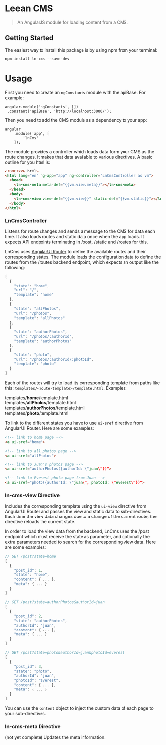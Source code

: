 # Leean CMS

> An AngularJS module for loading content from a CMS.


## Getting Started

The easiest way to install this package is by using npm from your terminal:

```
npm install ln-cms --save-dev
```


# Usage

First you need to create an ```ngConstants``` module with the apiBase. For example:
 
```
angular.module('ngConstants', [])
 .constant('apiBase', 'http://localhost:3000/');
```

Then you need to add the CMS module as a dependency to your app:
 
```
angular
    .module('app', [
        'lnCms'
    ]);
```

The module provides a controller which loads data form your CMS as the route changes. It makes that data available to various directives. A basic outline for you html is:
 
```html
<!DOCTYPE html>
<html lang="en" ng-app="app" ng-controller="LnCmsController as vm">
  <head>
    <ln-cms-meta meta-def="{{vm.view.meta}}"></ln-cms-meta>
  </head>
  <body>
    <ln-cms-view view-def="{{vm.view}}" static-def="{{vm.static}}"></ln-cms-view>
  </body>
</html>
```

### LnCmsController

Listens for route changes and sends a message to the CMS for data each time. It also loads routes and static data once when the app loads. It expects API endpoints terminating in /post, /static and /routes for this.

LnCms uses [AngularUI Router](https://github.com/angular-ui/ui-router) to define the available routes and their corresponding states. The module loads the configuration data to define the routes from the /routes backend endpoint, which expects an output like the following:

```javascript
[
  {
    "state": "home",
    "url": "/",
    "template": "home"
  },
  {
    "state": "allPhotos",
    "url": "/photos",
    "template": "allPhotos"
  },
  {
    "state": "authorPhotos",
    "url": "/photos/:authorId",
    "template": "authorPhotos"
  },
  {
    "state": "photo",
    "url": "/photos/:authorId/:photoId",
    "template": "photo"
  }
]
```

Each of the routes will try to load its corresponding template from paths like this: ```templates/<route-template>/template.html```. Examples: 

templates/**home**/template.html  
templates/**allPhotos**/template.html  
templates/**authorPhotos**/template.html  
templates/**photo**/template.html  

To link to the different states you have to use ```ui-sref``` directive from AngularUI Router. Here are some examples:

```html
<!-- link to home page -->
<a ui-sref="home">

<!-- link to all photos page -->
<a ui-sref="allPhotos">

<!-- link to Juan's photos page -->
<a ui-sref="authorPhotos({authorId: \"juan\"})">

<!-- link to Everest photo page from Juan -->
<a ui-sref="photo({authorId: \"juan\", photoId: \"everest\"})">
```

### ln-cms-view Directive

Includes the corresponding template using the ```ui-view``` directive from AngularUI Router and passes the view and static data to sub-directives. Each time the view data changes due to a change of the current route, the directive reloads the current state.

In order to load the view data from the backend, LnCms uses the /post endpoint which must receive the state as parameter, and optionally the extra parameters needed to search for the corresponding view data. Here are some examples:

```javascript
// GET /post?state=home
[
  {
    "post_id": 1,
    "state": "home",
    "content": { ... },
    "meta": { ... }
  }
]

// GET /post?state=authorPhotos&authorId=juan
[
  {
    "post_id": 2,
    "state": "authorPhotos",
    "authorId": "juan",
    "content": { ... },
    "meta": { ... }
  }
]

// GET /post?state=photo&authorId=juan&photoId=everest
[
  {
    "post_id": 3,
    "state": "photo",
    "authorId": "juan",
    "photoId": "everest",
    "content": { ... },
    "meta": { ... }
  }
]
```

You can use the ```content``` object to inject the custom data of each page to your sub-directives.

### ln-cms-meta Directive

(not yet complete) Updates the meta information.
